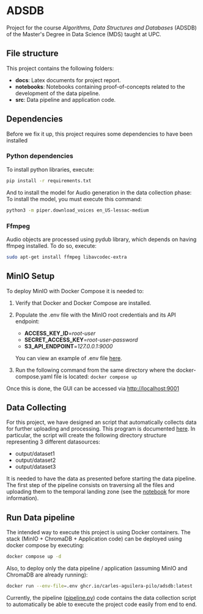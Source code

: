 # ADSDB
Project for the course *Algorithms, Data Structures and Databases* (ADSDB) of the Master's Degree in Data Science (MDS) taught at UPC.

## File structure
This project contains the following folders:
- **docs**: Latex documents for project report.
- **notebooks**: Notebooks containing proof-of-concepts related to the development of the data pipeline.
- **src**: Data pipeline and application code.

## Dependencies
Before we fix it up, this project requires some dependencies to have been installed

### Python dependencies
To install python libraries, execute:
```sh
pip install -r requirements.txt
```
And to install the model for Audio generation in the data collection phase:
To install the model, you must execute this command:
```sh
python3 -m piper.download_voices en_US-lessac-medium
```

### Ffmpeg
Audio objects are processed using pydub library, which depends on having ffmpeg installed. To do so, execute:
```sh
sudo apt-get install ffmpeg libavcodec-extra
```
### 


## MinIO Setup
To deploy MinIO with Docker Compose it is needed to:
1. Verify that Docker and Docker Compose are installed.
2. Populate the .env file with the MinIO root credentials and its API endpoint:
    - **ACCESS_KEY_ID**=*root-user*    
    - **SECRET_ACCESS_KEY**=*root-user-password* 
    - **S3_API_ENDPOINT**=*127.0.0.1:9000*

    You can view an example of .env file [here](./env.example).
3. Run the following command from the same directory where the docker-compose.yaml file is located:
```docker compose up```

Once this is done, the GUI can be accessed via [http://localhost:9001](http://localhost:9001)

## Data Collecting
For this project, we have designed an script that automatically collects data for further uploading and processing. This program is documented [here](./notebooks/landing_zone/data-collection.ipynb). In particular, the script will create the following directory structure representing 3 different datasources:
- output/dataset1 
- output/dataset2
- output/dataset3

It is needed to have the data as presented before starting the data pipeline. The first step of the pipeline consists on traversing all the files and uploading them to the temporal landing zone (see the [notebook](./notebooks/landing_zone/temporal_zone.ipynb) for more information).

## Run Data pipeline
The intended way to execute this project is using Docker containers. The stack (MinIO + ChromaDB + Application code) can be deployed using docker compose by executing:
```bash
docker compose up -d
```
Also, to deploy only the data pipeline / application (assuming MinIO and ChromaDB are already running):
```bash
docker run --env-file=.env ghcr.io/carles-aguilera-pilo/adsdb:latest 
```
Currently, the pipeline ([pipeline.py](./pipeline.py)) code contains the data collection script to automatically be able to execute the project code easily from end to end.

